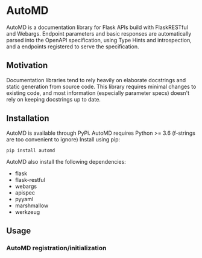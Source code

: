 # AutoMD
AutoMD is a documentation library for Flask APIs build with FlaskRESTful and Webargs.
Endpoint parameters and basic responses are automatically parsed into the OpenAPI specification,
using Type Hints and introspection, and a endpoints registered to serve the specification.

## Motivation
Documentation libraries tend to rely heavily on elaborate docstrings and static generation from source code.
This library requires minimal changes to existing code, and most information (especially parameter specs)
doesn't rely on keeping docstrings up to date.

## Installation
AutoMD is available through PyPi.  AutoMD requires Python >= 3.6 (f-strings are too convenient to ignore)
Install using pip:
```
pip install automd
```

AutoMD also install the following dependencies:
- flask
- flask-restful
- webargs
- apispec
- pyyaml
- marshmallow
- werkzeug

## Usage
### AutoMD registration/initialization
The first step is to initialize the AutoMD app from a FlaskRESTful Api.

```python
from flask import Flask
from flask_restful import Api
from automd.registration import AutoMDApp


app: Flask = Flask(__name__)
api: Api = Api(app)

spec: AutoMDApp = AutoMDApp(api, title="AutoMD Test App", app_version="1.0.0", openapi_version="3.0.0")
``` 

After that, all that is *required* is adding the `@automd` decorator to an existing Resource endpoint.

```python
from flask_restful import Resource
from marshmallow import fields
from webargs.flaskparser import use_kwargs
from automd.decorators import automd


class MinimalStatus(Resource):
    get_query_arguments = {
        "text": fields.String(required=False)
    }

    @automd()
    @use_kwargs(get_query_arguments)
    def get(self, text):
        return text
```
which will mark the endpoint for inclusion in the OpenAPI spec.  In this example, the spec information
will be pretty limited, but will still have the API url, argument, and a default value.

With more complete python annotations, more information can be gleaned:
```python
from flask_restful import Resource
from marshmallow import fields
from webargs.flaskparser import use_kwargs
from automd.decorators import automd


class IntrospectionStatus(Resource):
    post_query_arguments = {
        "text": fields.String(required=False)
    }

    @automd()
    @use_kwargs(post_query_arguments, location="json")
    def post(self, text: str = "Hello AutoMD") -> str:
        ret_text: str = "status check OK"

        if text is not None:
            ret_text = f"{ret_text}: {text}"

        return ret_text
```
From this the APISpec also get the parameter type, default value, and API response type.  It does not get the parameter
location yet though, that takes more aguements to automd.

Filling in more information in the webargs fields, automd decorator, use_kwargs decorator, and using one of the
AutoMD response classes for type annotation and  gives even better information:
```python
from flask_restful import Resource
from marshmallow import fields
from webargs.flaskparser import use_kwargs
from automd.decorators import automd
from automd.responses import ValueResponse

class Status(Resource):
    get_query_arguments = {
        "text": fields.String(required=False, description='Text to return', doc_default="Hello AutoMD")
    }

    @automd(parameter_schema=get_query_arguments,
             summary="Status Endpoint",
             description="Status Endpoint, responds with a message made from the input string")
    @use_kwargs(get_query_arguments, location="query")
    def get(self, text: str = None) -> ValueResponse:
        log_text: str = "status check OK"

        log_text = f"{log_text}: {text or 'Hello AutoMD'}"

        return ValueResponse(log_text)
```

With this information, argument types, return types, summaries, descriptions, detailed default
information, and parameter location info (body, query, etc) is included.  Summary and description
are the only "magic strings" needed, and those will generally not change much or be onerous to
keep up to date compared to the automatically grabbed information.

An example Flask API app is provided to showcase some functionality.  Start it using `run.py`.
A sample of the OpenAPI spec generated is [here](https://cliftbar.github.io/automd/documentation/sample_spec.html).
